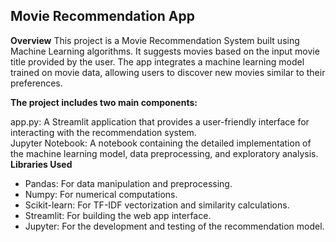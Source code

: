 ## Movie Recommendation App

**Overview**
This project is a Movie Recommendation System built using Machine Learning algorithms. 
It suggests movies based on the input movie title provided by the user. 
The app integrates a machine learning model trained on movie data, allowing users to discover new movies similar to their preferences.
<br>

**The project includes two main components:**

app.py: A Streamlit application that provides a user-friendly interface for interacting with the recommendation system.
<br>
Jupyter Notebook: A notebook containing the detailed implementation of the machine learning model, data preprocessing, and exploratory analysis.
<br>
**Libraries Used**
<br>
* Pandas: For data manipulation and preprocessing.
* Numpy: For numerical computations.
* Scikit-learn: For TF-IDF vectorization and similarity calculations.
* Streamlit: For building the web app interface.
* Jupyter: For the development and testing of the recommendation model.
